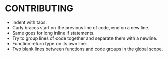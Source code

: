 CONTRIBUTING
===

- Indent with tabs.
- Curly braces start on the previous line of code, end on a new line.
- Same goes for long inline if statements.
- Try to group lines of code together and separate them with a newline.
- Function return type on its own line.
- Two blank lines between functions and code groups in the global scope.
